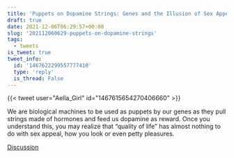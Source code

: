 ```yaml
---
title: 'Puppets on Dopamine Strings: Genes and the Illusion of Sex Appeal'
draft: true
date: 2021-12-06T06:29:57+00:00
slug: '202112060629-puppets-on-dopamine-strings'
tags:
  - tweets
is_tweet: true
tweet_info:
  id: '1467622299557777410'
  type: 'reply'
  is_thread: False
---
```




{{< tweet user="Aella_Girl" id="1467615654270406660" >}}

We are biological machines to be used as puppets by our genes as they pull strings made of hormones and feed us dopamine as reward. Once you understand this, you may realize that “quality of life” has almost nothing to do with sex appeal, how you look or even petty pleasures.

[Discussion](https://x.com/sytelus/status/1467622299557777410)
